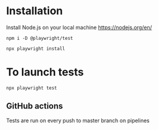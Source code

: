 # Installation

Install Node.js on your local machine https://nodejs.org/en/

`npm i -D @playwright/test`

`npx playwright install`

# To launch tests

`npx playwright test`

## GitHub actions

Tests are run on every push to master branch on pipelines